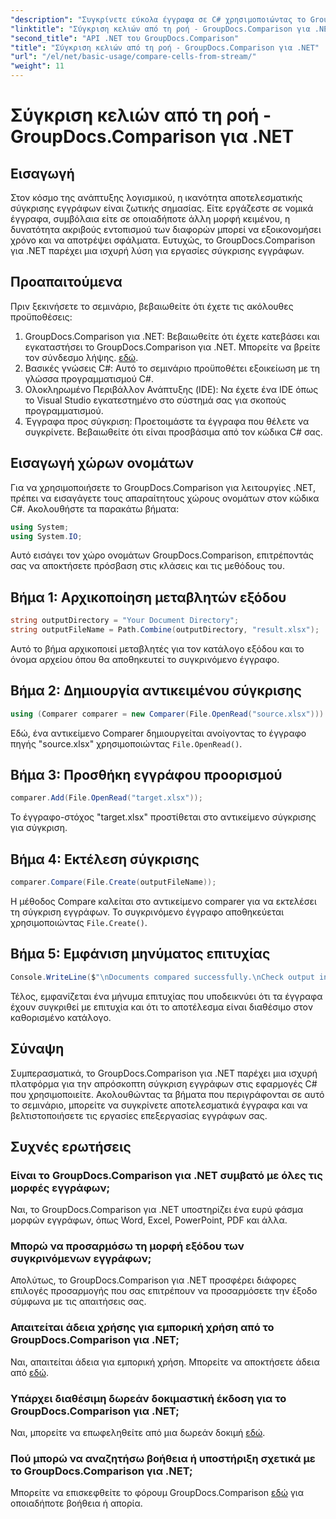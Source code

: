 ```yaml
---
"description": "Συγκρίνετε εύκολα έγγραφα σε C# χρησιμοποιώντας το GroupDocs.Comparison για .NET. Βελτιστοποιήστε τις εργασίες επεξεργασίας εγγράφων σας με ευκολία."
"linktitle": "Σύγκριση κελιών από τη ροή - GroupDocs.Comparison για .NET"
"second_title": "API .NET του GroupDocs.Comparison"
"title": "Σύγκριση κελιών από τη ροή - GroupDocs.Comparison για .NET"
"url": "/el/net/basic-usage/compare-cells-from-stream/"
"weight": 11
---
```


# Σύγκριση κελιών από τη ροή - GroupDocs.Comparison για .NET

## Εισαγωγή
Στον κόσμο της ανάπτυξης λογισμικού, η ικανότητα αποτελεσματικής σύγκρισης εγγράφων είναι ζωτικής σημασίας. Είτε εργάζεστε σε νομικά έγγραφα, συμβόλαια είτε σε οποιαδήποτε άλλη μορφή κειμένου, η δυνατότητα ακριβούς εντοπισμού των διαφορών μπορεί να εξοικονομήσει χρόνο και να αποτρέψει σφάλματα. Ευτυχώς, το GroupDocs.Comparison για .NET παρέχει μια ισχυρή λύση για εργασίες σύγκρισης εγγράφων.
## Προαπαιτούμενα
Πριν ξεκινήσετε το σεμινάριο, βεβαιωθείτε ότι έχετε τις ακόλουθες προϋποθέσεις:
1. GroupDocs.Comparison για .NET: Βεβαιωθείτε ότι έχετε κατεβάσει και εγκαταστήσει το GroupDocs.Comparison για .NET. Μπορείτε να βρείτε τον σύνδεσμο λήψης. [εδώ](https://releases.groupdocs.com/comparison/net/).
2. Βασικές γνώσεις C#: Αυτό το σεμινάριο προϋποθέτει εξοικείωση με τη γλώσσα προγραμματισμού C#.
3. Ολοκληρωμένο Περιβάλλον Ανάπτυξης (IDE): Να έχετε ένα IDE όπως το Visual Studio εγκατεστημένο στο σύστημά σας για σκοπούς προγραμματισμού.
4. Έγγραφα προς σύγκριση: Προετοιμάστε τα έγγραφα που θέλετε να συγκρίνετε. Βεβαιωθείτε ότι είναι προσβάσιμα από τον κώδικα C# σας.

## Εισαγωγή χώρων ονομάτων
Για να χρησιμοποιήσετε το GroupDocs.Comparison για λειτουργίες .NET, πρέπει να εισαγάγετε τους απαραίτητους χώρους ονομάτων στον κώδικα C#. Ακολουθήστε τα παρακάτω βήματα:

```csharp
using System;
using System.IO;
```
Αυτό εισάγει τον χώρο ονομάτων GroupDocs.Comparison, επιτρέποντάς σας να αποκτήσετε πρόσβαση στις κλάσεις και τις μεθόδους του.

## Βήμα 1: Αρχικοποίηση μεταβλητών εξόδου
```csharp
string outputDirectory = "Your Document Directory";
string outputFileName = Path.Combine(outputDirectory, "result.xlsx");
```
Αυτό το βήμα αρχικοποιεί μεταβλητές για τον κατάλογο εξόδου και το όνομα αρχείου όπου θα αποθηκευτεί το συγκρινόμενο έγγραφο.
## Βήμα 2: Δημιουργία αντικειμένου σύγκρισης
```csharp
using (Comparer comparer = new Comparer(File.OpenRead("source.xlsx")))
```
Εδώ, ένα αντικείμενο Comparer δημιουργείται ανοίγοντας το έγγραφο πηγής "source.xlsx" χρησιμοποιώντας `File.OpenRead()`.
## Βήμα 3: Προσθήκη εγγράφου προορισμού
```csharp
comparer.Add(File.OpenRead("target.xlsx"));
```
Το έγγραφο-στόχος "target.xlsx" προστίθεται στο αντικείμενο σύγκρισης για σύγκριση.
## Βήμα 4: Εκτέλεση σύγκρισης
```csharp
comparer.Compare(File.Create(outputFileName));
```
Η μέθοδος Compare καλείται στο αντικείμενο comparer για να εκτελέσει τη σύγκριση εγγράφων. Το συγκρινόμενο έγγραφο αποθηκεύεται χρησιμοποιώντας `File.Create()`.
## Βήμα 5: Εμφάνιση μηνύματος επιτυχίας
```csharp
Console.WriteLine($"\nDocuments compared successfully.\nCheck output in {outputDirectory}.");
```
Τέλος, εμφανίζεται ένα μήνυμα επιτυχίας που υποδεικνύει ότι τα έγγραφα έχουν συγκριθεί με επιτυχία και ότι το αποτέλεσμα είναι διαθέσιμο στον καθορισμένο κατάλογο.

## Σύναψη
Συμπερασματικά, το GroupDocs.Comparison για .NET παρέχει μια ισχυρή πλατφόρμα για την απρόσκοπτη σύγκριση εγγράφων στις εφαρμογές C# που χρησιμοποιείτε. Ακολουθώντας τα βήματα που περιγράφονται σε αυτό το σεμινάριο, μπορείτε να συγκρίνετε αποτελεσματικά έγγραφα και να βελτιστοποιήσετε τις εργασίες επεξεργασίας εγγράφων σας.
## Συχνές ερωτήσεις
### Είναι το GroupDocs.Comparison για .NET συμβατό με όλες τις μορφές εγγράφων;
Ναι, το GroupDocs.Comparison για .NET υποστηρίζει ένα ευρύ φάσμα μορφών εγγράφων, όπως Word, Excel, PowerPoint, PDF και άλλα.
### Μπορώ να προσαρμόσω τη μορφή εξόδου των συγκρινόμενων εγγράφων;
Απολύτως, το GroupDocs.Comparison για .NET προσφέρει διάφορες επιλογές προσαρμογής που σας επιτρέπουν να προσαρμόσετε την έξοδο σύμφωνα με τις απαιτήσεις σας.
### Απαιτείται άδεια χρήσης για εμπορική χρήση από το GroupDocs.Comparison για .NET;
Ναι, απαιτείται άδεια για εμπορική χρήση. Μπορείτε να αποκτήσετε άδεια από [εδώ](https://purchase.groupdocs.com/buy).
### Υπάρχει διαθέσιμη δωρεάν δοκιμαστική έκδοση για το GroupDocs.Comparison για .NET;
Ναι, μπορείτε να επωφεληθείτε από μια δωρεάν δοκιμή [εδώ](https://releases.groupdocs.com/).
### Πού μπορώ να αναζητήσω βοήθεια ή υποστήριξη σχετικά με το GroupDocs.Comparison για .NET;
Μπορείτε να επισκεφθείτε το φόρουμ GroupDocs.Comparison [εδώ](https://forum.groupdocs.com/c/comparison/12) για οποιαδήποτε βοήθεια ή απορία.